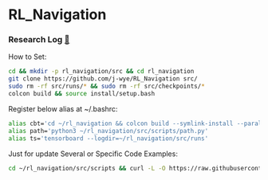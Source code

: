 # RL_Navigation

### Research Log [🔗](./research_log/2504_log.md)

How to Set:
```bash
cd && mkdir -p rl_navigation/src && cd rl_navigation
git clone https://github.com/j-wye/RL_Navigation src/
sudo rm -rf src/runs/* && sudo rm -rf src/checkpoints/*
colcon build && source install/setup.bash
```

Register below alias at ~/.bashrc:
```bash
alias cbt='cd ~/rl_navigation && colcon build --symlink-install --parallel-workers 16 --cmake-args -DCMAKE_BUILD_TYPE=Release && sb && cd src/ && ~/isaacsim2/python.sh scripts/train.py'
alias path='python3 ~/rl_navigation/src/scripts/path.py'
alias ts='tensorboard --logdir=~/rl_navigation/src/runs'
```

Just for update Several or Specific Code Examples:
```bash
cd ~/rl_navigation/src/scripts && curl -L -O https://raw.githubusercontent.com/j-wye/RL_Navigation/refs/heads/main/scripts/TD_CBAM.py
```